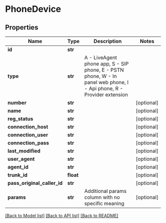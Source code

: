 # PhoneDevice

## Properties
Name | Type | Description | Notes
------------ | ------------- | ------------- | -------------
**id** | **str** |  | 
**type** | **str** | A - LiveAgent phone app, S - SIP phone, E - PSTN phone, W - In panel web phone, I - Api phone, R - Provider extension | 
**number** | **str** |  | [optional] 
**name** | **str** |  | [optional] 
**reg_status** | **str** |  | [optional] 
**connection_host** | **str** |  | [optional] 
**connection_user** | **str** |  | [optional] 
**connection_pass** | **str** |  | [optional] 
**last_modified** | **str** |  | [optional] 
**user_agent** | **str** |  | [optional] 
**agent_id** | **str** |  | [optional] 
**trunk_id** | **float** |  | [optional] 
**pass_original_caller_id** | **str** |  | [optional] 
**params** | **str** | Additional params column with no specific meaning | [optional] 

[[Back to Model list]](../README.md#documentation-for-models) [[Back to API list]](../README.md#documentation-for-api-endpoints) [[Back to README]](../README.md)


